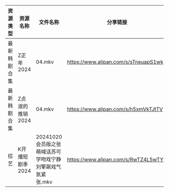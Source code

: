 | 资源类型   | 资源名称       | 文件名称                                | 分享链接                                 | 更新时间                |
| ------ | ---------- | ----------------------------------- | ------------------------------------ | ------------------- |
| 最新韩剧合集 | Z正年2024    | 04.mkv                              | https://www.alipan.com/s/sTneuapS1wk | 2024-10-21 00:06:25 |
| 最新韩剧合集 | Z贞淑的推销2024 | 04.mkv                              | https://www.alipan.com/s/h5xmVkTJtTV | 2024-10-21 00:06:27 |
| 综艺     | K开播短剧季2024 | 20241020会员版之张萌喊话苏可学吻戏宁静刘擎飙戏气氛紧张.mkv | https://www.alipan.com/s/RwTZ4L5wTYU | 2024-10-21 00:06:44 |

